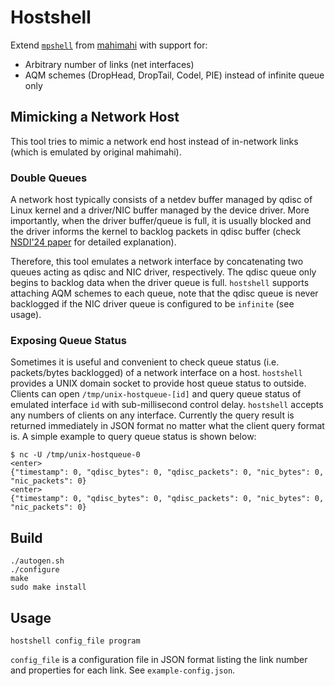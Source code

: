 # Hostshell

Extend [`mpshell`](https://github.com/ravinet/mahimahi/releases/tag/old%2Fmpshell_scripted) from [mahimahi](https://github.com/ravinet/mahimahi) with support for:

- Arbitrary number of links (net interfaces)
- AQM schemes (DropHead, DropTail, Codel, PIE) instead of infinite queue only

## Mimicking a Network Host
This tool tries to mimic a network end host instead of in-network links (which is emulated by original mahimahi). 

### Double Queues
A network host typically consists of a netdev buffer managed by qdisc of Linux kernel and a driver/NIC buffer managed by the device driver. More importantly, when the driver buffer/queue is full, it is usually blocked and the driver informs the kernel to backlog packets in qdisc buffer (check [NSDI'24 paper](https://www.usenix.org/conference/nsdi24/presentation/wang-chengke) for detailed explanation). 

Therefore, this tool emulates a network interface by concatenating two queues acting as qdisc and NIC driver, respectively. The qdisc queue only begins to backlog data when the driver queue is full. `hostshell` supports attaching AQM schemes to each queue, note that the qdisc queue is never backlogged if the NIC driver queue is configured to be `infinite` (see usage).

### Exposing Queue Status
Sometimes it is useful and convenient to check queue status (i.e. packets/bytes backlogged) of a network interface on a host. `hostshell` provides a UNIX domain socket to provide host queue status to outside. Clients can open `/tmp/unix-hostqueue-[id]` and query queue status of emulated interface `id` with sub-millisecond control delay. `hostshell` accepts any numbers of clients on any interface. Currently the query result is returned immediately in JSON format no matter what the client query format is. A simple example to query queue status is shown below:
```
$ nc -U /tmp/unix-hostqueue-0
<enter>
{"timestamp": 0, "qdisc_bytes": 0, "qdisc_packets": 0, "nic_bytes": 0, "nic_packets": 0}
<enter>
{"timestamp": 0, "qdisc_bytes": 0, "qdisc_packets": 0, "nic_bytes": 0, "nic_packets": 0}
```

## Build
```
./autogen.sh
./configure
make
sudo make install
```

## Usage
```
hostshell config_file program
```

`config_file` is a configuration file in JSON format listing the link number and properties for each link. See `example-config.json`.